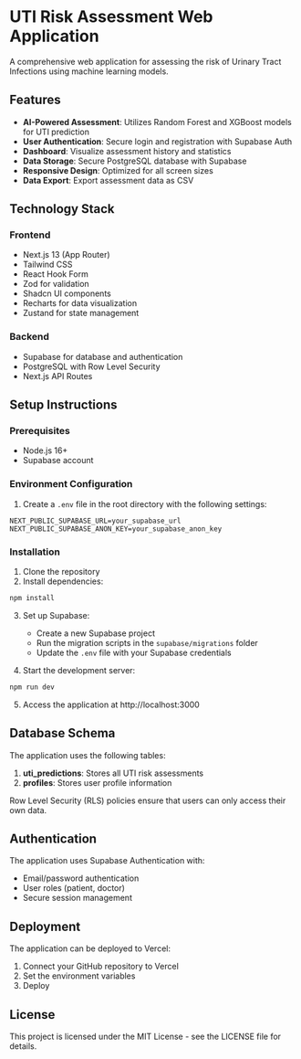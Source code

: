 # UTI Risk Assessment Web Application

A comprehensive web application for assessing the risk of Urinary Tract Infections using machine learning models.

## Features

- **AI-Powered Assessment**: Utilizes Random Forest and XGBoost models for UTI prediction
- **User Authentication**: Secure login and registration with Supabase Auth
- **Dashboard**: Visualize assessment history and statistics
- **Data Storage**: Secure PostgreSQL database with Supabase
- **Responsive Design**: Optimized for all screen sizes
- **Data Export**: Export assessment data as CSV

## Technology Stack

### Frontend
- Next.js 13 (App Router)
- Tailwind CSS
- React Hook Form
- Zod for validation
- Shadcn UI components
- Recharts for data visualization
- Zustand for state management

### Backend
- Supabase for database and authentication
- PostgreSQL with Row Level Security
- Next.js API Routes

## Setup Instructions

### Prerequisites

- Node.js 16+
- Supabase account

### Environment Configuration

1. Create a `.env` file in the root directory with the following settings:

```
NEXT_PUBLIC_SUPABASE_URL=your_supabase_url
NEXT_PUBLIC_SUPABASE_ANON_KEY=your_supabase_anon_key
```

### Installation

1. Clone the repository
2. Install dependencies:

```bash
npm install
```

3. Set up Supabase:
   - Create a new Supabase project
   - Run the migration scripts in the `supabase/migrations` folder
   - Update the `.env` file with your Supabase credentials

4. Start the development server:

```bash
npm run dev
```

5. Access the application at http://localhost:3000

## Database Schema

The application uses the following tables:

1. **uti_predictions**: Stores all UTI risk assessments
2. **profiles**: Stores user profile information

Row Level Security (RLS) policies ensure that users can only access their own data.

## Authentication

The application uses Supabase Authentication with:
- Email/password authentication
- User roles (patient, doctor)
- Secure session management

## Deployment

The application can be deployed to Vercel:

1. Connect your GitHub repository to Vercel
2. Set the environment variables
3. Deploy

## License

This project is licensed under the MIT License - see the LICENSE file for details.